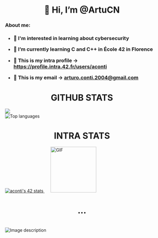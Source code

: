 <h1 align="center">
 👋 Hi, I’m @ArtuCN
</h1>



<h3 align="left">
  About me:
</h3>
<h3 align="left">

 - 🤖 I'm interested in learning about cybersecurity

 - 🌱 I’m currently learning C and C++ in École 42 in Florence

 - 🥸 This is my intra profile -> https://profile.intra.42.fr/users/aconti

 - 💬 This is my email -> arturo.conti.2004@gmail.com
</h3>

<h1 align="center">
GITHUB STATS
</h1>
  
<picture>
  <source
    srcset="https://github-readme-stats.vercel.app/api?username=ArtuCN&show_icons=true&theme=midnight-purple"
    media="(prefers-color-scheme: dark)"
  />
  <source
    srcset="https://github-readme-stats.vercel.app/api?username=ArtuCN&show_icons=true"
    media="(prefers-color-scheme: light), (prefers-color-scheme: no-preference)"
  />
  <img src="https://github-readme-stats.vercel.app/api?username=ArtuCN&show_icons=true" />
  
</picture>
<picture>
  <source 
    media="(prefers-color-scheme: dark)" 
    srcset="https://github-readme-stats.vercel.app/api/top-langs/?username=artucn&theme=midnight-purple"
  />
  <img 
    src="https://github-readme-stats.vercel.app/api/top-langs/?username=artucn" 
    alt="Top languages"
    style="display: block; max-width: 100%; height: auto;"
  />
</picture>

<h1 align="center">
INTRA STATS
</h1>

<!-- Badge delle statistiche di intra42 -->
<a href="https://github.com/oakoudad/badge42">
  <img src="https://badge.mediaplus.ma/binary/aconti?1337Badge=off&UM6P=off" alt="aconti's 42 stats" />
</a>

<!-- GIF sulla destra -->
<img src="https://github.com/user-attachments/assets/c77e2578-1d28-4ce2-9083-a0531c360e6e" alt="GIF" style="width: 150px; margin-left: 20px;" />

<h1 align="center">
...
</h1>
<img
  src="https://github.com/user-attachments/assets/088cd5dc-b780-44a4-adea-3b199d427cce"
  alt="Image description"
  style="margin-top: 20px;"
/>


